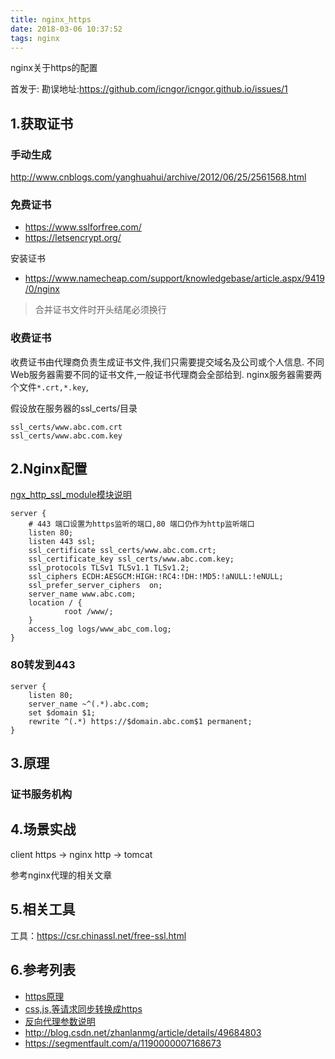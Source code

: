 ```yaml
---
title: nginx_https
date: 2018-03-06 10:37:52
tags: nginx
---
```


nginx关于https的配置

<!-- more -->

首发于:
勘误地址:https://github.com/icngor/icngor.github.io/issues/1

## 1.获取证书

### 手动生成
http://www.cnblogs.com/yanghuahui/archive/2012/06/25/2561568.html

### 免费证书
* https://www.sslforfree.com/
* https://letsencrypt.org/

安装证书
* https://www.namecheap.com/support/knowledgebase/article.aspx/9419/0/nginx

> 合并证书文件时开头结尾必须换行

### 收费证书
收费证书由代理商负责生成证书文件,我们只需要提交域名及公司或个人信息.
不同Web服务器需要不同的证书文件,一般证书代理商会全部给到.
nginx服务器需要两个文件`*.crt,*.key`,

假设放在服务器的ssl_certs/目录

```
ssl_certs/www.abc.com.crt
ssl_certs/www.abc.com.key
```

## 2.Nginx配置
[ngx_http_ssl_module模块说明](http://nginx.org/en/docs/http/ngx_http_ssl_module.html)
```
server {
    # 443 端口设置为https监听的端口,80 端口仍作为http监听端口
    listen 80;
    listen 443 ssl; 
    ssl_certificate ssl_certs/www.abc.com.crt;
    ssl_certificate_key ssl_certs/www.abc.com.key;
    ssl_protocols TLSv1 TLSv1.1 TLSv1.2;
    ssl_ciphers ECDH:AESGCM:HIGH:!RC4:!DH:!MD5:!aNULL:!eNULL;
    ssl_prefer_server_ciphers  on;
    server_name www.abc.com;
    location / {
            root /www/;
    }
    access_log logs/www_abc_com.log;
}
```
### 80转发到443
```
server {
	listen 80;
	server_name ~^(.*).abc.com;
	set $domain $1;
	rewrite ^(.*) https://$domain.abc.com$1 permanent;
}
```
## 3.原理

### 证书服务机构

## 4.场景实战
client https -> nginx http -> tomcat

参考nginx代理的相关文章

## 5.相关工具
工具：https://csr.chinassl.net/free-ssl.html


## 6.参考列表
- [https原理](https://www.cnblogs.com/zhangshitong/p/6478721.html)
- [css,js,等请求同步转换成https](https://www.cnblogs.com/interdrp/p/4881785.html)
- [反向代理参数说明](https://www.cnblogs.com/zzzhfo/p/6039477.html)
- http://blog.csdn.net/zhanlanmg/article/details/49684803
- https://segmentfault.com/a/1190000007168673
